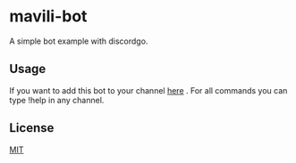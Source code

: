 # mavili-bot

A simple bot example with discordgo.

## Usage

If you want to add this bot to your channel [here](https://discordapp.com/oauth2/authorize?client_id=675101207416668213&permissions=2048&scope=bot) .
For all commands you can type !help in any channel.

## License
[MIT](https://choosealicense.com/licenses/mit/)
